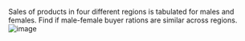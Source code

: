 Sales of products in four different regions is tabulated for males and females. Find if male-female buyer rations are similar across regions.
![image](https://user-images.githubusercontent.com/119057185/207093596-9e70aac8-0122-40e0-ade3-067a2bf8643e.png)
